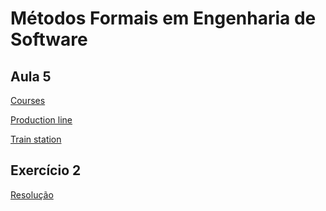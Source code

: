 # Métodos Formais em Engenharia de Software 

## Aula 5
[Courses](http://alloy4fun.inesctec.pt/tRswRhieW38oTDWss)

[Production line](http://alloy4fun.inesctec.pt/8tXWH7GYse4p72TFs)

[Train station](http://alloy4fun.inesctec.pt/PDx7icZhrD4iyrBtN)

## Exercício 2
[Resolução](http://alloy4fun.inesctec.pt/QXXuszPv78FawEmM9)
